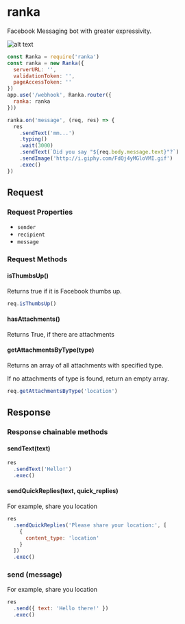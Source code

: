 # ranka

Facebook Messaging bot with greater expressivity.

![alt text](https://github.com/kahwee/ranka/raw/master/demo.gif "Demo")


```js
const Ranka = require('ranka')
const ranka = new Ranka({
  serverURL: '',
  validationToken: '',
  pageAccessToken: ''
})
app.use('/webhook', Ranka.router({
  ranka: ranka
}))

ranka.on('message', (req, res) => {
  res
    .sendText('mm...')
    .typing()
    .wait(3000)
    .sendText(`Did you say "${req.body.message.text}"?`)
    .sendImage('http://i.giphy.com/FdQj4yMGloVMI.gif')
    .exec()
})
```
## Request

### Request Properties

* `sender`
* `recipient`
* `message`

### Request Methods

#### isThumbsUp()

Returns true if it is Facebook thumbs up.

```js
req.isThumbsUp()
```

#### hasAttachments()

Returns True, if there are attachments

#### getAttachmentsByType(type)

Returns an array of all attachments with specified type.

If no attachments of type is found, return an empty array.

```js
req.getAttachmentsByType('location')
```

## Response

### Response chainable methods

#### sendText(text)

```js
res
  .sendText('Hello!')
  .exec()
```

#### sendQuickReplies(text, quick_replies)

For example, share you location

```js
res
  .sendQuickReplies('Please share your location:', [
    {
      content_type: 'location'
    }
  ])
  .exec()
```


### send (message)

For example, share you location

```js
res
  .send({ text: 'Hello there!' })
  .exec()
```
